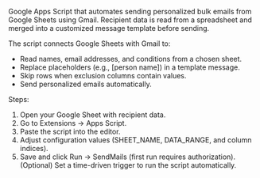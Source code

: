 Google Apps Script that automates sending personalized bulk emails from Google Sheets using Gmail. Recipient data is read from a spreadsheet and merged into a customized message template before sending.

The script connects Google Sheets with Gmail to:
- Read names, email addresses, and conditions from a chosen sheet.
- Replace placeholders (e.g., [person name]) in a template message.
- Skip rows when exclusion columns contain values.
- Send personalized emails automatically.

Steps:
1. Open your Google Sheet with recipient data.
2. Go to Extensions → Apps Script.
3. Paste the script into the editor.
4. Adjust configuration values (SHEET_NAME, DATA_RANGE, and column indices).
5. Save and click Run → SendMails (first run requires authorization).
(Optional) Set a time-driven trigger to run the script automatically.
